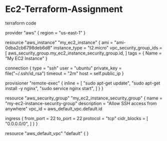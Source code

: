 # Ec2-Terraform-Assignment
terraform code

provider "aws" {
  region = "us-east-1"
}

resource "aws_instance" "my_ec2_instance" {
  ami           = "ami-0dba2cb6798deb6d8"
  instance_type = "t2.micro"
  vpc_security_group_ids = [
    aws_security_group.my_ec2_instance_security_group.id,
  ]
  tags = {
    Name = "My EC2 Instance"
  }

  connection {
    type        = "ssh"
    user        = "ubuntu"
    private_key = file("~/.ssh/id_rsa")
    timeout     = "2m"
    host        = self.public_ip
  }

  provisioner "remote-exec" {
    inline = [
      "sudo apt-get update",
      "sudo apt-get install -y nginx",
      "sudo service nginx start",
    ]
  }
}

resource "aws_security_group" "my_ec2_instance_security_group" {
  name        = "my-ec2-instance-security-group"
  description = "Allow SSH access from anywhere"
  vpc_id      = aws_default_vpc.default.id

  ingress {
    from_port = 22
    to_port   = 22
    protocol  = "tcp"
    cidr_blocks = [
      "0.0.0.0/0",
    ]
  }
}

resource "aws_default_vpc" "default" {
}
